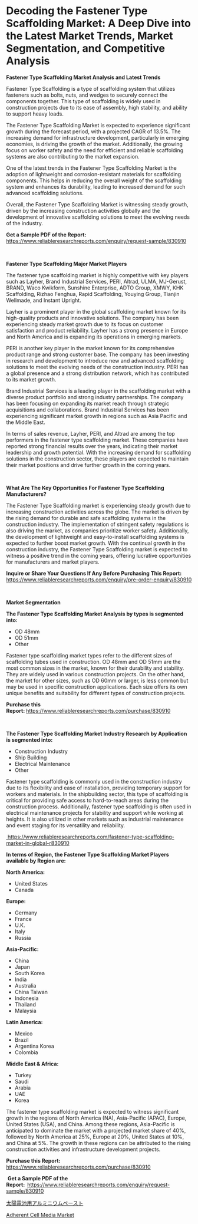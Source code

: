 <p><h1>Decoding the Fastener Type Scaffolding Market: A Deep Dive into the Latest Market Trends, Market Segmentation, and Competitive Analysis</h1></p><p><strong>Fastener Type Scaffolding Market Analysis and Latest Trends</strong></p>
<p><p>Fastener Type Scaffolding is a type of scaffolding system that utilizes fasteners such as bolts, nuts, and wedges to securely connect the components together. This type of scaffolding is widely used in construction projects due to its ease of assembly, high stability, and ability to support heavy loads.</p><p>The Fastener Type Scaffolding Market is expected to experience significant growth during the forecast period, with a projected CAGR of 13.5%. The increasing demand for infrastructure development, particularly in emerging economies, is driving the growth of the market. Additionally, the growing focus on worker safety and the need for efficient and reliable scaffolding systems are also contributing to the market expansion.</p><p>One of the latest trends in the Fastener Type Scaffolding Market is the adoption of lightweight and corrosion-resistant materials for scaffolding components. This helps in reducing the overall weight of the scaffolding system and enhances its durability, leading to increased demand for such advanced scaffolding solutions.</p><p>Overall, the Fastener Type Scaffolding Market is witnessing steady growth, driven by the increasing construction activities globally and the development of innovative scaffolding solutions to meet the evolving needs of the industry.</p></p>
<p><strong>Get a Sample PDF of the Report:&nbsp;</strong> <a href="https://www.reliableresearchreports.com/enquiry/request-sample/830910">https://www.reliableresearchreports.com/enquiry/request-sample/830910</a></p>
<p>&nbsp;</p>
<p><strong>Fastener Type Scaffolding Major Market Players</strong></p>
<p><p>The fastener type scaffolding market is highly competitive with key players such as Layher, Brand Industrial Services, PERI, Altrad, ULMA, MJ-Gerust, BRAND, Waco Kwikform, Sunshine Enterprise, ADTO Group, XMWY, KHK Scaffolding, Rizhao Fenghua, Rapid Scaffolding, Youying Group, Tianjin Wellmade, and Instant Upright.</p><p>Layher is a prominent player in the global scaffolding market known for its high-quality products and innovative solutions. The company has been experiencing steady market growth due to its focus on customer satisfaction and product reliability. Layher has a strong presence in Europe and North America and is expanding its operations in emerging markets.</p><p>PERI is another key player in the market known for its comprehensive product range and strong customer base. The company has been investing in research and development to introduce new and advanced scaffolding solutions to meet the evolving needs of the construction industry. PERI has a global presence and a strong distribution network, which has contributed to its market growth.</p><p>Brand Industrial Services is a leading player in the scaffolding market with a diverse product portfolio and strong industry partnerships. The company has been focusing on expanding its market reach through strategic acquisitions and collaborations. Brand Industrial Services has been experiencing significant market growth in regions such as Asia Pacific and the Middle East.</p><p>In terms of sales revenue, Layher, PERI, and Altrad are among the top performers in the fastener type scaffolding market. These companies have reported strong financial results over the years, indicating their market leadership and growth potential. With the increasing demand for scaffolding solutions in the construction sector, these players are expected to maintain their market positions and drive further growth in the coming years.</p></p>
<p>&nbsp;</p>
<p><strong>What Are The Key Opportunities For Fastener Type Scaffolding Manufacturers?</strong></p>
<p><p>The Fastener Type Scaffolding market is experiencing steady growth due to increasing construction activities across the globe. The market is driven by the rising demand for durable and safe scaffolding systems in the construction industry. The implementation of stringent safety regulations is also driving the market, as companies prioritize worker safety. Additionally, the development of lightweight and easy-to-install scaffolding systems is expected to further boost market growth. With the continual growth in the construction industry, the Fastener Type Scaffolding market is expected to witness a positive trend in the coming years, offering lucrative opportunities for manufacturers and market players.</p></p>
<p><strong>Inquire or Share Your Questions If Any Before Purchasing This Report:</strong> <a href="https://www.reliableresearchreports.com/enquiry/pre-order-enquiry/830910">https://www.reliableresearchreports.com/enquiry/pre-order-enquiry/830910</a></p>
<p>&nbsp;</p>
<p><strong>Market Segmentation</strong></p>
<p><strong>The Fastener Type Scaffolding Market Analysis by types is segmented into:</strong></p>
<p><ul><li>OD 48mm</li><li>OD 51mm</li><li>Other</li></ul></p>
<p><p>Fastener type scaffolding market types refer to the different sizes of scaffolding tubes used in construction. OD 48mm and OD 51mm are the most common sizes in the market, known for their durability and stability. They are widely used in various construction projects. On the other hand, the market for other sizes, such as OD 60mm or larger, is less common but may be used in specific construction applications. Each size offers its own unique benefits and suitability for different types of construction projects.</p></p>
<p><strong>Purchase this Report:&nbsp;</strong><a href="https://www.reliableresearchreports.com/purchase/830910">https://www.reliableresearchreports.com/purchase/830910</a></p>
<p>&nbsp;</p>
<p><strong>The Fastener Type Scaffolding Market Industry Research by Application is segmented into:</strong></p>
<p><ul><li>Construction Industry</li><li>Ship Building</li><li>Electrical Maintenance</li><li>Other</li></ul></p>
<p><p>Fastener type scaffolding is commonly used in the construction industry due to its flexibility and ease of installation, providing temporary support for workers and materials. In the shipbuilding sector, this type of scaffolding is critical for providing safe access to hard-to-reach areas during the construction process. Additionally, fastener type scaffolding is often used in electrical maintenance projects for stability and support while working at heights. It is also utilized in other markets such as industrial maintenance and event staging for its versatility and reliability.</p></p>
<p><a href="https://www.reliableresearchreports.com/fastener-type-scaffolding-market-in-global-r830910">&nbsp;https://www.reliableresearchreports.com/fastener-type-scaffolding-market-in-global-r830910</a></p>
<p><strong>In terms of Region, the Fastener Type Scaffolding Market Players available by Region are:</strong></p>
<p>
    <p> <strong> North America: </strong>
        <ul>
            <li>United States</li>
            <li>Canada</li>
        </ul>
        </p> 
    <p> <strong> Europe: </strong>
        <ul>
            <li>Germany</li>
            <li>France</li>
            <li>U.K.</li>
            <li>Italy</li>
            <li>Russia</li>
        </ul>
        </p> 
    <p> <strong> Asia-Pacific: </strong>
        <ul>
            <li>China</li>
            <li>Japan</li>
            <li>South Korea</li>
            <li>India</li>
            <li>Australia</li>
            <li>China Taiwan</li>
            <li>Indonesia</li>
            <li>Thailand</li>
            <li>Malaysia</li>
        </ul>
        </p> 
    <p> <strong> Latin America: </strong>
        <ul>
            <li>Mexico</li>
            <li>Brazil</li>
            <li>Argentina Korea</li>
            <li>Colombia</li>
        </ul>
        </p> 
    <p> <strong> Middle East & Africa: </strong>
        <ul>
            <li>Turkey</li>
            <li>Saudi</li>
            <li>Arabia</li>
            <li>UAE</li>
            <li>Korea</li>
        </ul>
    </p>
    </p>
<p><p>The fastener type scaffolding market is expected to witness significant growth in the regions of North America (NA), Asia-Pacific (APAC), Europe, United States (USA), and China. Among these regions, Asia-Pacific is anticipated to dominate the market with a projected market share of 40%, followed by North America at 25%, Europe at 20%, United States at 10%, and China at 5%. The growth in these regions can be attributed to the rising construction activities and infrastructure development projects.</p></p>
<p><strong>Purchase this Report: </strong><a href="https://www.reliableresearchreports.com/purchase/830910">https://www.reliableresearchreports.com/purchase/830910</a></p>
<p>&nbsp;<strong>Get a Sample PDF of the Report:&nbsp;&nbsp;</strong><a href="https://www.reliableresearchreports.com/enquiry/request-sample/830910">https://www.reliableresearchreports.com/enquiry/request-sample/830910</a></p>
<p><strong></strong></p>
<p><p><a href="https://github.com/AaronVargas43/Market-Research-Report-List-2/blob/main/4086375104515.md">太陽電池用アルミニウムペースト</a></p><p><a href="https://github.com/gracielawharr/Market-Research-Report-List-1/blob/main/adherent-cell-media-market.md">Adherent Cell Media Market</a></p></p>